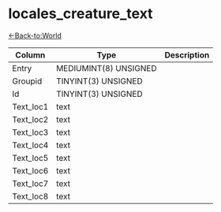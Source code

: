 # locales_creature_text

[<-Back-to:World](database-world.md)

Column | Type | Description
--- | --- | ---
Entry | MEDIUMINT(8) UNSIGNED | 
Groupid | TINYINT(3) UNSIGNED | 
Id | TINYINT(3) UNSIGNED | 
Text_loc1 | text | 
Text_loc2 | text | 
Text_loc3 | text | 
Text_loc4 | text | 
Text_loc5 | text | 
Text_loc6 | text | 
Text_loc7 | text | 
Text_loc8 | text | 
